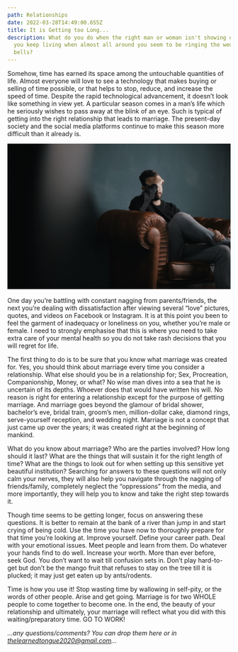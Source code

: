```yaml
---
path: Relationships
date: 2022-03-28T14:49:00.655Z
title: It is Getting too Long...
description: What do you do when the right man or woman isn't showing up? How do
  you keep living when almost all around you seem to be ringing the wedding
  bells?
---
```

Somehow, time has earned its space among the untouchable quantities of life. Almost everyone will love to see a technology that makes buying or selling of time possible, or that helps to stop, reduce, and increase the speed of time. Despite the rapid technological advancement, it doesn’t look like something in view yet. A particular season comes in a man’s life which he seriously wishes to pass away at the blink of an eye. Such is typical of getting into the right relationship that leads to marriage. The present-day society and the social media platforms continue to make this season more difficult than it already is.

![](../assets/nik-shuliahin-bunwp1bl0nc-unsplash.jpg "unsplash.com")

One day you’re battling with constant nagging from parents/friends, the next you’re dealing with dissatisfaction after viewing several “love” pictures, quotes, and videos on Facebook or Instagram. It is at this point you been to feel the garment of inadequacy or loneliness on you, whether you’re male or female. I need to strongly emphasise that this is where you need to take extra care of your mental health so you do not take rash decisions that you will regret for life.

The first thing to do is to be sure that you know what marriage was created for. Yes, you should think about marriage every time you consider a relationship. What else should you be in a relationship for; Sex, Procreation, Companionship, Money, or what? No wise man dives into a sea that he is uncertain of its depths. Whoever does that would have written his will. No reason is right for entering a relationship except for the purpose of getting marriage. And marriage goes beyond the glamour of bridal shower, bachelor’s eve, bridal train, groom’s men, million-dollar cake, diamond rings, serve-yourself reception, and wedding night. Marriage is not a concept that just came up over the years; it was created right at the beginning of mankind.

What do you know about marriage? Who are the parties involved? How long should it last? What are the things that will sustain it for the right length of time? What are the things to look out for when setting up this sensitive yet beautiful institution? Searching for answers to these questions will not only calm your nerves, they will also help you navigate through the nagging of friends/family, completely neglect the “oppressions” from the media, and more importantly, they will help you to know and take the right step towards it.

Though time seems to be getting longer, focus on answering these questions. It is better to remain at the bank of a river than jump in and start crying of being cold. Use the time you have now to thoroughly prepare for that time you’re looking at. Improve yourself. Define your career path. Deal with your emotional issues. Meet people and learn from them. Do whatever your hands find to do well. Increase your worth. More than ever before, seek God. You don’t want to wait till confusion sets in. Don’t play hard-to-get but don’t be the mango fruit that refuses to stay on the tree till it is plucked; it may just get eaten up by ants/rodents.

Time is how you use it! Stop wasting time by wallowing in self-pity, or the words of other people. Arise and get going. Marriage is for two WHOLE people to come together to become one. In the end, the beauty of your relationship and ultimately, your marriage will reflect what you did with this waiting/preparatory time. GO TO WORK!



*…any questions/comments? You can drop them here or in [thelearnedtongue2020@gmail.com](mailto:thelearnedtongue2020@gmail.com)…*